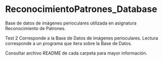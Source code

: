 # ReconocimientoPatrones_Database
Base de datos de imágenes perioculares utilizada en asignatura Reconocimiento de Patrones.


Test 2 Corresponde a la Base de Datos de imágenes perioculares.
Lectura corresponde a un programa que itera sobre la Base de Datos.

Consultar archivo README de cada carpeta para mayor información.
